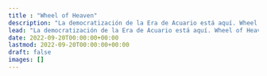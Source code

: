 ```yaml
---
title : "Wheel of Heaven"
description: "La democratización de la Era de Acuario está aquí. Wheel of Heaven es una knowledge base alrededor de la teoría de trabajo de que la vida en la tierra fue diseñada de manera inteligente por una civilización extraterrestre, el llamado Elohim."
lead: "La democratización de la Era de Acuario está aquí. Wheel of Heaven es una knowledge base alrededor de la teoría de trabajo de que la vida en la tierra fue diseñada de manera inteligente por una civilización extraterrestre, el llamado Elohim."
date: 2022-09-20T00:00:00+00:00
lastmod: 2022-09-20T00:00:00+00:00
draft: false
images: []
---
```


